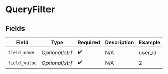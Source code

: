 # QueryFilter


## Fields

| Field              | Type               | Required           | Description        | Example            |
| ------------------ | ------------------ | ------------------ | ------------------ | ------------------ |
| `field_name`       | *Optional[str]*    | :heavy_check_mark: | N/A                | user_id            |
| `field_value`      | *Optional[str]*    | :heavy_check_mark: | N/A                | 2                  |